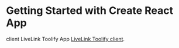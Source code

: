 # Getting Started with Create React App

client LiveLink Toolify App [LiveLink Toolify client](https://toolify-app.web.app/).
